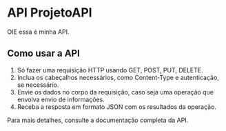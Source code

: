 <!DOCTYPE html>
<html lang="pt-BR">
<head>
<meta charset="UTF-8" />
<title>Descrição da API</title>
</head>
<body>
<h1>API ProjetoAPI</h1>
<p>OIE essa é minha API.</p>
<h2>Como usar a API</h2>
<ol>
<li>Só fazer uma requisição HTTP usando GET, POST, PUT, DELETE.</li>
<li>Inclua os cabeçalhos necessários, como Content-Type e autenticação, se necessário.</li>
<li>Envie os dados no corpo da requisição, caso seja uma operação que envolva envio de informações.</li>
<li>Receba a resposta em formato JSON com os resultados da operação.</li>
</ol>
<p>Para mais detalhes, consulte a documentação completa da API.</p>
</body>
</html>
